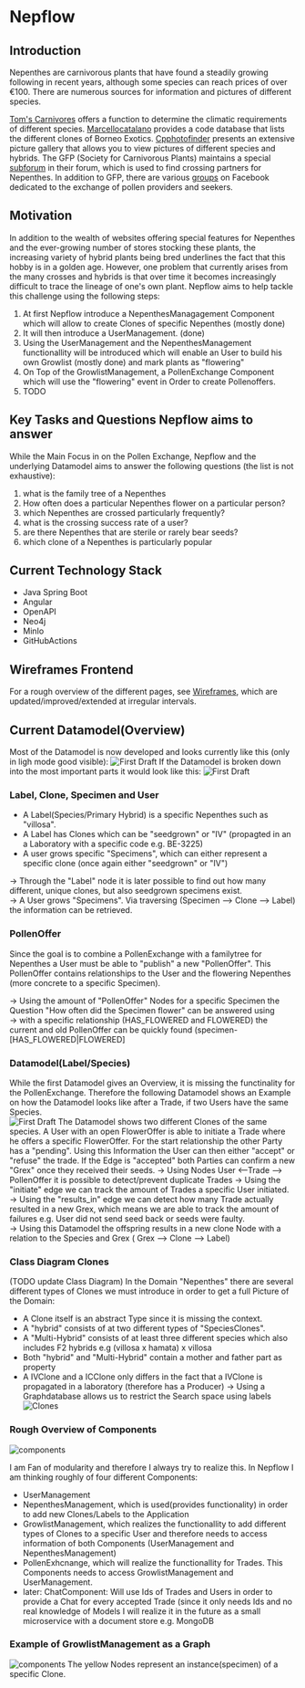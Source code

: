 # Nepflow

## Introduction
Nepenthes are carnivorous plants that have found a steadily growing following in recent years, although some species can reach prices of over €100. There are numerous sources for information and pictures of different species.

[Tom's Carnivores](https://tomscarnivores.com/resources/nepenthes-interactive-guide/) offers a function to determine the climatic requirements of different species. [Marcellocatalano](https://www.marcellocatalano.com/aaa.htm) provides a code database that lists the different clones of Borneo Exotics. [Cpphotofinder](https://cpphotofinder.com/Nepenthes.html)
presents an extensive picture gallery that allows you to view pictures of different species and hybrids.
The GFP (Society for Carnivorous Plants) maintains a special [subforum](https://forum.carnivoren.org/forums/forum/132-pollen/)
in their forum, which is used to find crossing partners for Nepenthes. In addition to GFP, there are various [groups](https://www.facebook.com/groups/1615538418599583?_rdr) on Facebook dedicated to the exchange of pollen providers and seekers.

## Motivation
In addition to the wealth of websites offering special features for Nepenthes and the ever-growing number of stores stocking these plants, the increasing variety of hybrid plants being bred underlines the fact that this hobby is in a golden age. However, one problem that currently arises from the many crosses and hybrids is that over time it becomes increasingly difficult to trace the lineage of one's own plant. Nepflow aims to help tackle this challenge using the following steps:
1. At first Nepflow introduce a NepenthesManagagement Component which will allow to create Clones of specific Nepenthes (mostly done)
2. It will then introduce a UserManagement. (done)
3. Using the UserManagement and the NepenthesManagement functionallity will be introduced which will enable an User to build his own Growlist (mostly done) and mark plants as "flowering"
4. On Top of the GrowlistManagement, a PollenExchange Component which will use the "flowering" event in Order to create Pollenoffers.
5. TODO 

## Key Tasks and Questions Nepflow aims to answer
While the Main Focus in on the Pollen Exchange, Nepflow and the underlying Datamodel aims to answer the following questions (the list is not exhaustive):
1. what is the family tree of a Nepenthes
2.  How often does a particular Nepenthes flower on a particular person?
3. which Nepenthes are crossed particularly frequently?
4. what is the crossing success rate of a user?
5. are there Nepenthes that are sterile or rarely bear seeds?
6. which clone of a Nepenthes is particularly popular

## Current Technology Stack
- Java Spring Boot
- Angular 
- OpenAPI
- Neo4j
- MinIo
- GitHubActions

## Wireframes Frontend
For a rough overview of the different pages, see [Wireframes](https://app.moqups.com/Fi0hP5DnuFjdzxUPjcqYW32ByDKFwJDz/view/page/ae3f4a291), which are updated/improved/extended at irregular intervals.

## Current Datamodel(Overview)
Most of the Datamodel is now developed and looks currently like this (only in ligh mode good visible):
![First Draft](https://raw.githubusercontent.com/Lavicola/Nepflow/master/db_schemaFull.svg)
If the Datamodel is broken down into the most important parts it would look like this:
![First Draft](https://raw.githubusercontent.com/Lavicola/Nepflow/master/db_schemaBrokendown.svg)

### Label, Clone, Specimen and User
- A Label(Species/Primary Hybrid) is a specific Nepenthes such as "villosa".
- A Label has Clones which can be "seedgrown" or "IV" (propagted in an a Laboratory with a specific code e.g. BE-3225)
- A user grows specific "Specimens", which can either represent a specific clone (once again either "seedgrown" or "IV")

&rarr; Through the "Label" node it is later possible to find out how many different, unique clones, but also seedgrown specimens exist.  
&rarr; A User grows "Specimens". Via traversing (Specimen --> Clone --> Label) the information can be retrieved. 

### PollenOffer
Since the goal is to combine a PollenExchange with a familytree for Nepenthes a User must be able to "publish" a new "PollenOffer". This PollenOffer contains relationships to the User and the flowering Nepenthes (more concrete to a specific Specimen).  

&rarr; Using the amount of "PollenOffer" Nodes for a specific Specimen the Question "How often did the Specimen flower" can be answered using  
&rarr; with a specific relationship (HAS_FLOWERED and FLOWERED) the current and old PollenOffer can be quickly found (specimen-[HAS_FLOWERED|FLOWERED]   


### Datamodel(Label/Species)
While the first Datamodel gives an Overview, it is missing the functinality for the PollenExchange. Therefore the following Datamodel shows an Example on how the Datamodel looks like after a Trade, if two
Users have the same Species.  
![First Draft](https://github.com/Lavicola/Nepflow/blob/master/DatamodelSpecies.png)
The Datamodel shows two different Clones of the same species. A User with an open FlowerOffer is able to initiate a Trade where he offers a specific FlowerOffer. For the start relationship the other Party has a "pending". Using this Information the User can then either "accept" or "refuse" the trade. If the Edge is "accepted" both Parties can confirm a new "Grex" once they received their seeds.
&rarr; Using Nodes User <--Trade --> PollenOffer it is possible to detect/prevent duplicate Trades 
&rarr; Using the "initiate" edge we can track the amount of Trades a specific User initiated.  
&rarr; Using the "results_in" edge we can detect how many Trade actually resulted in a new Grex, which means we are able to track the amount of failures e.g. User did not send seed back or seeds were faulty.  
&rarr; Using this Datamodel the offspring results in a new clone Node with a relation to the Species and Grex   ( Grex --> Clone --> Label) 


### Class Diagram Clones
(TODO update Class Diagram)
In the Domain "Nepenthes" there are several different types of Clones we must introduce in order to get a full Picture of the Domain:
- A Clone itself is an abstract Type since it is missing the context.
- A "hybrid" consists of at two different types of "SpeciesClones".
- A "Multi-Hybrid" consists of at least three different species which also includes F2 hybrids e.g (villosa x hamata) x villosa
- Both "hybrid" and "Multi-Hybrid" contain a mother and father part as property
- A IVClone and a ICClone only differs in the fact that a IVClone is propagated in a laboratory (therefore has a Producer)
&rarr; Using a Graphdatabase allows us to restrict the Search space using labels
![Clones](https://github.com/Lavicola/Nepflow/blob/master/ClassDiagramClones.png)


### Rough Overview of Components
![components](https://github.com/Lavicola/Nepflow/blob/master/MainComponents.png)

I am Fan of modularity and therefore I always try to realize this.
In Nepflow I am thinking roughly of four different Components:
- UserManagement
- NepenthesManagement, which is used(provides functionality) in order to add new Clones/Labels to the Application
- GrowlistManagement, which realizes the functionallity to add different types of Clones to a specific User and therefore needs to access information of both Components (UserManagement and NepenthesManagement)
- PollenExhcnange, which will realize the functionallity for Trades. This Components needs to access GrowlistManagement and UserManagement.
- later: ChatComponent: Will use Ids of Trades and Users in order to provide a Chat for every accepted Trade (since it only needs Ids and no real knowledge of Models I will realize it in the future as a small microservice with a document store e.g. MongoDB

### Example of GrowlistManagement as a Graph
![components](https://github.com/Lavicola/Nepflow/blob/master/exampleGrowlist.PNG)
The yellow Nodes represent an instance(specimen) of a specific Clone.
